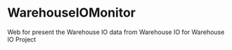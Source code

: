 # WarehouseIOMonitor
Web for present the Warehouse IO data from Warehouse IO for Warehouse IO Project
